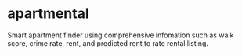 # apartmental
Smart apartment finder using comprehensive infomation such as walk score, crime rate, rent, and predicted rent to rate rental listing. 
